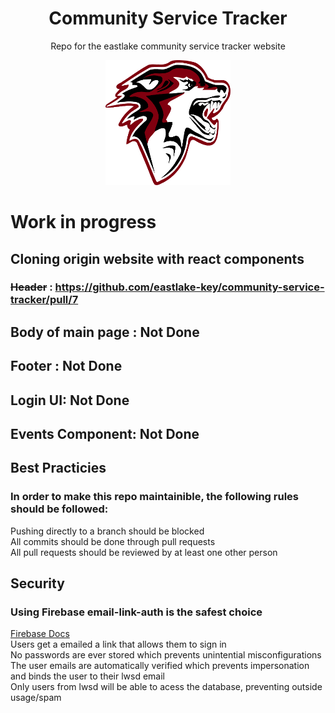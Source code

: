 <h1 align="center">Community Service Tracker</h1>
<p align="center">
<!--  <a href="https://img.shields.io/badge/Minimized-4KB-brightgreen.svg"> EX: How to make custom badges with shields.io API --!>
<!--    <img src="https://img.shields.io/badge/Minimized-4KB-brightgreen.svg" /> --!>
<!--  </a> --!>
<!--  <a href="https://img.shields.io/badge/Minimized-4KB-brightgreen.svg"> --!>
<!--    <img src="https://img.shields.io/badge/React Bundle-4KB-brightgreen.svg" /> --!>
<!--  </a> --!>
</p>


<p align="center">
  Repo for the eastlake community service tracker website
</p>
<p align="center">
  <img src="./Docs/images/wolflogo.png" width="200" height="200" />
</p>

# Work in progress 
## Cloning origin website with react components
### ~~Header~~ : https://github.com/eastlake-key/community-service-tracker/pull/7
## Body of main page : Not Done
## Footer : Not Done
## Login UI: Not Done
## Events Component: Not Done


## Best Practicies
### In order to make this repo maintainible, the following rules should be followed: 
Pushing directly to a branch should be blocked <br>
All commits should be done through pull requests <br>
All pull requests should be reviewed by at least one other person <br>
 
## Security

### Using Firebase email-link-auth is the safest choice
<a href = "https://firebase.google.com/docs/auth/web/email-link-auth">Firebase Docs</a> <br>
Users get a emailed a link that allows them to sign in <br>
No passwords are ever stored which prevents unintential misconfigurations <br>
The user emails are automatically verified which prevents impersonation and binds the user to their lwsd email <br>
Only users from lwsd will be able to acess the database,  preventing outside usage/spam <br>

